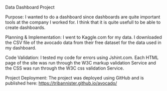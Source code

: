 Data Dashboard Project

Purpose:
I wanted to do a dashboard since dashboards are quite important tools at the company I worked for.  I think that it is quite usefull to be able to 
create dashboards.

Planning & Implementation:
I went to Kaggle.com for my data.  I downloaded the CSV file of the avocado data from their free dataset for the data used in my dashboard.


Code Validation:
I tested my code for errors using Jshint.com.  Each HTML page of the site was run through the W3C markup validation Service and the CSS was run through 
the W3C css validation Service.


Project Deployment:
The project was deployed using GitHub and is published here:   https://tribannister.github.io/avocado/




